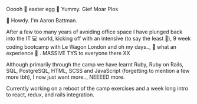  Ooooh 🥚 easter egg 🥚 Yummy. Gief Moar Plos
 
 👋 Howdy. I'm Aaron Battman.

  After a few too many years of avoiding office space I have plunged back into the IT 💻 world, kicking off with an intensive (to say the least 👀), 9 week coding bootcamp with Le Wagon London and oh my days.., 🤯 what an experience 🥳 .  MASSIVE TYS to everyone there XX
 
  Although primarily through the camp we have learnt Ruby, Ruby on Rails, SQL, PostgreSQL, HTML, SCSS and JavaScript (forgetting to mention a few more tbh), I now just want more.., NEEEED more.

  Currently working on a reboot of the camp exercises and a week long intro to react, redux, and rails integration.


<!--
**akbattman/akbattman** is a ✨ _special_ ✨ repository because its `README.md` (this file) appears on your GitHub profile.

Here are some ideas to get you started:

- 🔭 I’m currently working on ...
- 🌱 I’m currently learning ...
- 👯 I’m looking to collaborate on ...
- 🤔 I’m looking for help with ...
- 💬 Ask me about ...
- 📫 How to reach me: ...
- 😄 Pronouns: ...
- ⚡ Fun fact: ...
-->
